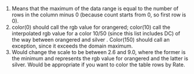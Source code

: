 1. Means that the maximum of the data range is equal to the number of rows in the column minus 0 (because count starts from 0, so first row is 0).
2. color(0) should call the rgb value for orangered; color(10) call the interpolated rgb value for a color 10/50 (since this list includes DC) of the way between orangered and silver . Color(150) should call an exception, since it exceeds the domain maximum.
3. Would change the scale to be between 2.6 and 9.0, where the former is the minimum and represents the rgb value for orangered and the latter is silver. Would be appropriate if you want to color the table rows by Rate.